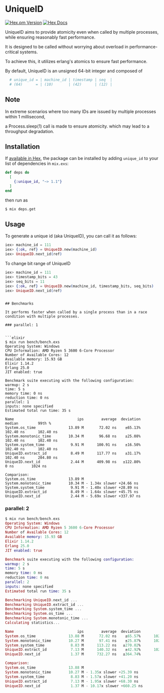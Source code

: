 # UniqueID

[![Hex.pm Version](http://img.shields.io/hexpm/v/unique_id.svg)](https://hex.pm/packages/unique_id) [![Hex Docs](https://img.shields.io/badge/hex-docs-brightgreen.svg)](https://hexdocs.pm/unique_id/)

UniqueID aims to provide atomicity even when called by multiple processes, while ensuring reasonably fast performance.

It is designed to be called without worrying about overload in performance-critical systems.

To achieve this, it utilizes erlang's atomics to ensure fast performance.

By default, UniqueID is an unsigned 64-bit integer and composed of

```elixir
  # unique_id = | machine_id | timestamp | seq  |
  # (64)      = | (10)       | (42)      | (12) |
```


## Note

In extreme scenarios where too many IDs are issued by multiple processes within 1 millisecond,

a Process.sleep(1) call is made to ensure atomicity. which may lead to a throughput degradation.

## Installation

If [available in Hex](https://hex.pm/docs/publish), the package can be installed
by adding `unique_id` to your list of dependencies in `mix.exs`:

```elixir
def deps do
  [
    {:unique_id, "~> 1.1"}
  ]
end
```
then run as
```sh
$ mix deps.get
```

## Usage

To generate a unique id (aka UniqueID), you can call it as follows:

```elixir
iex> machine_id = 111
iex> {:ok, ref} = UniqueID.new(machine_id)
iex> UniqueID.next_id(ref)
```

To change bit range of UniqueID

```elixir
iex> machine_id = 111
iex> timestamp_bits = 43
iex> seq_bits = 11
iex> {:ok, ref} = UniqueID.new(machine_id, timestamp_bits, seq_bits)
iex> UniqueID.next_id(ref)
```
```

## Benchmarks

It performs faster when called by a single process than in a race condition with multiple processes.

### parallel: 1


```elixir
$ mix run bench/bench.exs
Operating System: Windows
CPU Information: AMD Ryzen 5 3600 6-Core Processor
Number of Available Cores: 12
Available memory: 15.93 GB
Elixir 1.14.2
Erlang 25.0
JIT enabled: true

Benchmark suite executing with the following configuration:
warmup: 2 s
time: 5 s
memory time: 0 ns
reduction time: 0 ns
parallel: 1
inputs: none specified
Estimated total run time: 35 s

Name                             ips        average  deviation         median         99th %
System.os_time               13.89 M       72.02 ns    ±65.13%      102.40 ns      102.40 ns
System.monotonic_time        10.34 M       96.68 ns    ±25.08%      102.40 ns      102.40 ns
System.system_time            9.91 M      100.91 ns    ±16.50%      102.40 ns      102.40 ns
UniqueID.extract_id           8.49 M      117.77 ns    ±31.17%      102.40 ns      204.80 ns
UniqueID.next_id              2.44 M      409.98 ns   ±122.80%           0 ns        1024 ns

Comparison:
System.os_time               13.89 M
System.monotonic_time        10.34 M - 1.34x slower +24.66 ns
System.system_time            9.91 M - 1.40x slower +28.89 ns
UniqueID.extract_id           8.49 M - 1.64x slower +45.75 ns
UniqueID.next_id              2.44 M - 5.69x slower +337.97 ns
```

### parallel: 2
```elixir
$ mix run bench/bench.exs
Operating System: Windows
CPU Information: AMD Ryzen 5 3600 6-Core Processor
Number of Available Cores: 12
Available memory: 15.93 GB
Elixir 1.14.2
Erlang 25.0
JIT enabled: true

Benchmark suite executing with the following configuration:
warmup: 2 s
time: 5 s
memory time: 0 ns
reduction time: 0 ns
parallel: 2
inputs: none specified
Estimated total run time: 35 s

Benchmarking UniqueID.next_id ...
Benchmarking UniqueID.extract_id ...
Benchmarking System.system_time ...
Benchmarking System.os_time ...
Benchmarking System.monotonic_time ...
Calculating statistics...

Name                             ips        average  deviation         median         99th %
System.os_time               13.88 M       72.02 ns    ±65.57%      102.40 ns      102.40 ns
System.monotonic_time        10.27 M       97.41 ns    ±25.87%      102.40 ns      102.40 ns
System.system_time            8.83 M      113.22 ns   ±270.02%           0 ns        1024 ns
UniqueID.extract_id           7.13 M      140.32 ns    ±42.92%      102.40 ns      204.80 ns
UniqueID.next_id              1.37 M      732.27 ns   ±364.74%           0 ns       19456 ns

Comparison:
System.os_time               13.88 M
System.monotonic_time        10.27 M - 1.35x slower +25.39 ns
System.system_time            8.83 M - 1.57x slower +41.20 ns
UniqueID.extract_id           7.13 M - 1.95x slower +68.30 ns
UniqueID.next_id              1.37 M - 10.17x slower +660.25 ns
```
